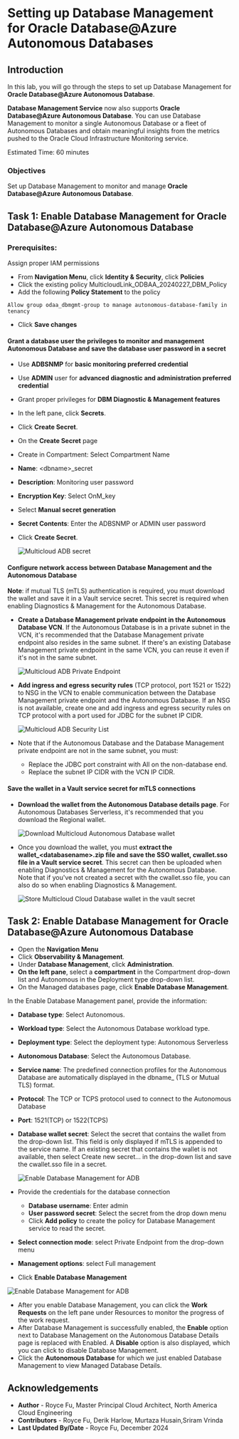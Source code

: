 #  Setting up Database Management for Oracle Database@Azure Autonomous Databases

## Introduction

In this lab, you will go through the steps to set up Database Management for **Oracle Database@Azure Autonomous Database**.

**Database Management Service** now also supports **Oracle Database@Azure Autonomous Database**. You can use Database Management to monitor a single Autonomous Database or a fleet of Autonomous Databases and obtain meaningful insights from the metrics pushed to the Oracle Cloud Infrastructure Monitoring service.

Estimated Time: 60 minutes

### Objectives

Set up Database Management to monitor and manage **Oracle Database@Azure Autonomous Database**.

## Task 1: Enable Database Management for Oracle Database@Azure Autonomous Database

### Prerequisites:
Assign proper IAM permissions
* From **Navigation Menu**, click **Identity & Security**, click **Policies**
* Click the existing policy MulticloudLink_ODBAA_20240227_DBM_Policy
* Add the following **Policy Statement** to the policy
```
Allow group odaa_dbmgmt-group to manage autonomous-database-family in tenancy
```
* Click **Save changes**

#### Grant a database user the privileges to monitor and management Autonomous Database and save the database user password in a secret

* Use **ADBSNMP** for **basic monitoring preferred credential**
* Use **ADMIN** user for **advanced diagnostic and administration preferred credential**
* Grant proper privileges for **DBM Diagnostic & Management features**
* In the left pane, click **Secrets**.
* Click **Create Secret**. 
* On the **Create Secret** page
* Create in Compartment: Select Compartment Name
* **Name**: \<dbname\>_secret
* **Description**: Monitoring user password
* **Encryption Key**: Select OnM_key
* Select **Manual secret generation**
* **Secret Contents**: Enter the ADBSNMP or ADMIN user password
* Click **Create Secret**.
    
    ![Multicloud ADB secret](./images/odaa-odaa-adb-secret.png " ")

#### Configure network access between Database Management and the Autonomous Database

**Note**: if mutual TLS (mTLS) authentication is required, you must download the wallet and save it in a Vault service secret. This secret is required when enabling Diagnostics & Management for the Autonomous Database. 

* **Create a Database Management private endpoint in the Autonomous Database VCN**. If the Autonomous Database is in a private subnet in the VCN, it's recommended that the Database Management private endpoint also resides in the same subnet. If there's an existing Database Management private endpoint in the same VCN, you can reuse it even if it's not in the same subnet.

    ![Multicloud ADB Private Endpoint](./images/odaa-odaa-adb-privateendpoint.png " ")

* **Add ingress and egress security rules** (TCP protocol, port 1521 or 1522) to NSG in the VCN to enable communication between the Database Management private endpoint and the Autonomous Database. If an NSG is not available, create one and add ingress and egress security rules on TCP protocol with a port used for JDBC for the subnet IP CIDR.

    ![Multicloud ADB Security List](./images/odaa-odaa-adb-securitylist.png " ")

* Note that if the Autonomous Database and the Database Management private endpoint are not in the same subnet, you must:
    * Replace the JDBC port constraint with All on the non-database end.
    * Replace the subnet IP CIDR with the VCN IP CIDR.

#### Save the wallet in a Vault service secret for mTLS connections 

* **Download the wallet from the Autonomous Database details page**. For Autonomous Databases Serverless, it's recommended that you download the Regional wallet.

    ![Download Multicloud Autonomous Database wallet](./images/odaa-download-adb-wallet.png " ")

* Once you download the wallet, you must **extract the wallet_\<databasename\>.zip file and save the SSO wallet, cwallet.sso file in a Vault service secret**. This secret can then be uploaded when enabling Diagnostics & Management for the Autonomous Database. Note that if you've not created a secret with the cwallet.sso file, you can also do so when enabling Diagnostics & Management.

    ![Store Multicloud Cloud Database wallet in the vault secret](./images/odaa-store-sso-wallet-in-vault.png " ")


## Task 2: Enable Database Management for Oracle Database@Azure Autonomous Database

* Open the **Navigation Menu**
* Click **Observability & Management**. 
* Under **Database Management**, click **Administration**.
* **On the left pane**, select a **compartment** in the Compartment drop-down list and Autonomous in the Deployment type drop-down list.
* On the Managed databases page, click **Enable Database Management**.

In the Enable Database Management panel, provide the information: 

* **Database type**: Select Autonomous.
* **Workload type**: Select the Autonomous Database workload type.
* **Deployment type**: Select the deployment type: Autonomous Serverless 
* **Autonomous Database**: Select the Autonomous Database. 
* **Service name**: The predefined connection profiles for the Autonomous Database are automatically displayed in the dbname_<service name> (TLS or Mutual TLS) format. 
* **Protocol**: The TCP or TCPS protocol used to connect to the Autonomous Database 
* **Port**: 1521(TCP) or 1522(TCPS)
* **Database wallet secret**: Select the secret that contains the wallet from the drop-down list. This field is only displayed if mTLS is appended to the service name. If an existing secret that contains the wallet is not available, then select Create new secret... in the drop-down list and save the cwallet.sso file in a secret.

    ![Enable Database Management for ADB](./images/odaa-enable-adb1.png " ")

* Provide the credentials for the database connection
    * **Database username**: Enter admin
    * **User password secret**: Select the secret from the drop down menu
    * Click **Add policy** to create the policy for Database Management service to read the secret. 
* **Select connection mode**: select Private Endpoint from the drop-down menu
* **Management options**: select Full management
* Click **Enable Database Management**

![Enable Database Management for ADB](./images/odaa-enable-adb2.png " ")

* After you enable Database Management, you can click the **Work Requests** on the left pane under Resources to monitor the progress of the work request.
* After Database Management is successfully enabled, the **Enable** option next to Database Management on the Autonomous Database Details page is replaced with Enabled. A **Disable** option is also displayed, which you can click to disable Database Management.
* Click the **Autonomous Database** for which we just enabled Database Management to view Managed Database Details.

## Acknowledgements

- **Author** - Royce Fu, Master Principal Cloud Architect, North America Cloud Engineering
- **Contributors** - Royce Fu, Derik Harlow, Murtaza Husain,Sriram Vrinda
- **Last Updated By/Date** - Royce Fu, December 2024
